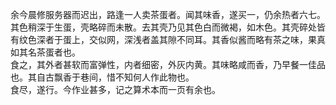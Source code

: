 余今晨修服务器而迟出，路逢一人卖茶蛋者。闻其味香，遂买一，仍余热者六七。  
其色稍深于生蛋，壳略碎而未散。去其壳乃见其色白而微褐，如木色。其壳碎处皆有纹色深者于蛋上，交似网，深浅者盖其隙不同耳。其香似酱而略有茶之味，果真如其名茶蛋者也。  
食之，其外者甚软而富弹性，内者细密，外灰内黄。其味略咸而香，乃早餐一佳品也。其自古飘香于巷间，惜不知何人作此物也。  
食尽，遂行。今作业甚多，记之算术本而一页有余也。  
